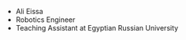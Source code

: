 - Ali Eissa
- Robotics Engineer
- Teaching Assistant at Egyptian Russian University
  

<!---
AliEissa10/AliEissa10 is a ✨ special ✨ repository because its `README.md` (this file) appears on your GitHub profile.
You can click the Preview link to take a look at your changes.
--->
